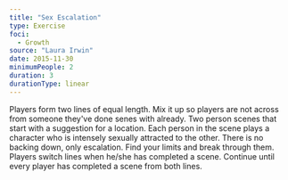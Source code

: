 ```yaml
---
title: "Sex Escalation"
type: Exercise
foci:
  - Growth
source: "Laura Irwin"
date: 2015-11-30
minimumPeople: 2
duration: 3
durationType: linear
---
```

Players form two lines of equal length. Mix it up so players are not across from someone they've done senes with already.
Two person scenes that start with a suggestion for a location.
Each person in the scene plays a character who is intensely sexually attracted to the other.
There is no backing down, only escalation.
Find your limits and break through them.
Players switch lines when he/she has completed a scene. Continue until every player has completed a scene from both lines.
